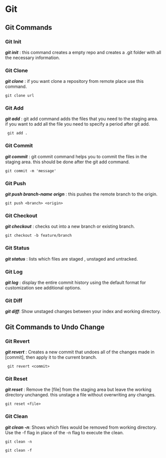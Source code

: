 # Git

## Git Commands

### Git Init
 ___git init___ : this command creates a empty repo and creates a .git folder with all the necessary information.

### Git Clone
 ___git clone___ : if you want clone a repository from remote place use this command.
    
`git clone url`

### Git Add
___git add___ : git add command adds the files that you need to the staging area. 
if you want to add all the file you need to specify a period after git add.
    
``` git add .```

### Git Commit
___git commit___ : git commit command helps you to commit the files in the staging area. 
this should be done after the git add command.

``` git commit -m 'message' ```

### Git Push
___git push branch-name orign___ : this pushes the remote branch to the origin.

``` git push <branch> <origin> ```

### Git Checkout 
___git checkout___ : checks out into a new branch or existing branch.

```git checkout -b feature/branch```

### Git Status
___git status___ : lists which files are staged , unstaged and untracked.

### Git Log
___git log___ : display the entire commit history using the default format for customization see additional options.

### Git Diff
___git diff___: Show unstaged changes between your index and working directory.

## Git Commands to Undo Change

### Git Revert
___git revert___ : Creates a new commit that undoes all of the changes made in [commit], then apply it to the current branch.

``` git revert <commit>```

### Git Reset
___git reset___ : Remove the [file] from the staging area but leave the working directory unchanged. this unstage a file without overwriting any changes.

``` git reset <file> ```

### Git Clean
___git clean -n___: Shows which files would be removed from working directory.
Use the -f flag in place of the -n flag to execute the clean.

``` git clean -n ```

``` git clean -f ```


